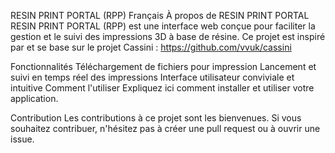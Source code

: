 RESIN PRINT PORTAL (RPP)
Français
À propos de RESIN PRINT PORTAL
RESIN PRINT PORTAL (RPP) est une interface web conçue pour faciliter la gestion et le suivi des impressions 3D à base de résine. Ce projet est inspiré par et se base sur le projet Cassini : https://github.com/vvuk/cassini

Fonctionnalités
Téléchargement de fichiers pour impression
Lancement et suivi en temps réel des impressions
Interface utilisateur conviviale et intuitive
Comment l'utiliser
Expliquez ici comment installer et utiliser votre application.

Contribution
Les contributions à ce projet sont les bienvenues. Si vous souhaitez contribuer, n'hésitez pas à créer une pull request ou à ouvrir une issue.
